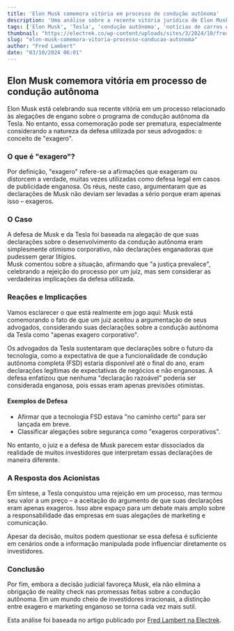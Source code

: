 ```yaml
---
title: 'Elon Musk comemora vitória em processo de condução autônoma'
description: 'Uma análise sobre a recente vitória jurídica de Elon Musk relacionada às alegações de sua defesa em um processo sobre o programa de condução autônoma da Tesla.'
tags: ['Elon Musk', 'Tesla', 'condução autônoma', 'notícias de carros elétricos']
thumbnail: "https://electrek.co/wp-content/uploads/sites/3/2024/10/fred5648_Elon_Musk_looking_embarassed_in_front_of_a_judge_in_co_b7fa0a6e-6a38-4ff2-a553-f67e3f7a132a.webp?w=1100"
slug: "elon-musk-comemora-vitoria-processo-conducao-autonoma"
author: "Fred Lambert"
date: "03/10/2024 06:01"
---
```


## Elon Musk comemora vitória em processo de condução autônoma

Elon Musk está celebrando sua recente vitória em um processo relacionado às alegações de engano sobre o programa de condução autônoma da Tesla. No entanto, essa comemoração pode ser prematura, especialmente considerando a natureza da defesa utilizada por seus advogados: o conceito de "exagero".

### O que é "exagero"?
Por definição, "exagero" refere-se a afirmações que exageram ou distorcem a verdade, muitas vezes utilizadas como defesa legal em casos de publicidade enganosa. Os réus, neste caso, argumentaram que as declarações de Musk não deviam ser levadas a sério porque eram apenas isso – exageros.

### O Caso
A defesa de Musk e da Tesla foi baseada na alegação de que suas declarações sobre o desenvolvimento da condução autônoma eram simplesmente otimismo corporativo, não declarações enganadoras que pudessem gerar litígios.  
Musk comentou sobre a situação, afirmando que "a justiça prevalece", celebrando a rejeição do processo por um juiz, mas sem considerar as verdadeiras implicações da defesa utilizada.

### Reações e Implicações
Vamos esclarecer o que está realmente em jogo aqui: Musk está comemorando o fato de que um juiz aceitou a argumentação de seus advogados, considerando suas declarações sobre a condução autônoma da Tesla como "apenas exagero corporativo".

Os advogados da Tesla sustentaram que declarações sobre o futuro da tecnologia, como a expectativa de que a funcionalidade de condução autônoma completa (FSD) estaria disponível até o final do ano, eram declarações legítimas de expectativas de negócios e não enganosas. A defesa enfatizou que nenhuma "declaração razoável" poderia ser considerada enganosa, pois essas eram apenas previsões otimistas.

#### Exemplos de Defesa
- Afirmar que a tecnologia FSD estava "no caminho certo" para ser lançada em breve.  
- Classificar alegações sobre segurança como "exageros corporativos".  
  
No entanto, o juiz e a defesa de Musk parecem estar dissociados da realidade de muitos investidores que interpretam essas declarações de maneira diferente.

### A Resposta dos Acionistas
Em síntese, a Tesla conquistou uma rejeição em um processo, mas termou seu valor a um preço – a aceitação do argumento de que suas declarações eram apenas exageros. Isso abre espaço para um debate mais amplo sobre a responsabilidade das empresas em suas alegações de marketing e comunicação.

Apesar da decisão, muitos podem questionar se essa defesa é suficiente em cenários onde a informação manipulada pode influenciar diretamente os investidores.

### Conclusão
Por fim, embora a decisão judicial favoreça Musk, ela não elimina a obrigação de reality check nas promessas feitas sobre a condução autônoma. Em um mundo cheio de investidores irracionais, a distinção entre exagero e marketing enganoso se torna cada vez mais sutil.  

Esta análise foi baseada no artigo publicado por [Fred Lambert na Electrek](https://electrek.co/2024/10/02/elon-musk-celebrates-winning-lawsuit-tesla-self-driving-claims-embarrassing-defense/).